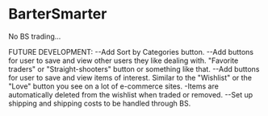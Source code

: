 # BarterSmarter

No BS trading...

FUTURE DEVELOPMENT:
--Add Sort by Categories button.
--Add buttons for user to save and view other users they like dealing with. "Favorite traders" or "Straight-shooters" button or something like that.
--Add buttons for user to save and view items of interest. Similar to the "Wishlist" or the "Love" button you see on a lot of e-commerce sites.
-Items are automatically deleted from the wishlist when traded or removed.
--Set up shipping and shipping costs to be handled through BS.
